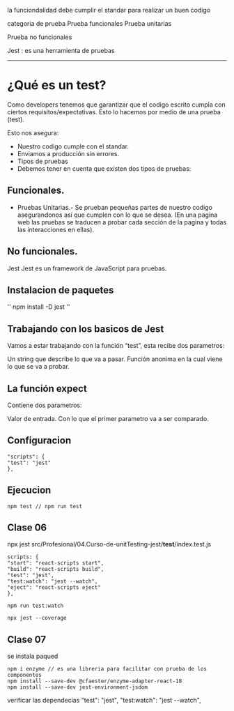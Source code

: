 la funciondalidad debe cumplir el standar para realizar un buen codigo

categoria de prueba
Prueba funcionales
Prueba unitarias

Prueba no funcionales

Jest : es una herramienta de pruebas

---

# ¿Qué es un test?

Como developers tenemos que garantizar que el codigo escrito cumpla con ciertos requisitos/expectativas. Esto lo hacemos por medio de una prueba (test).

Esto nos asegura:

-   Nuestro codigo cumple con el standar.
-   Enviamos a producción sin errores.
-   Tipos de pruebas
-   Debemos tener en cuenta que existen dos tipos de pruebas:

## Funcionales.

-   Pruebas Unitarias.- Se prueban pequeñas partes de nuestro codigo asegurandonos así que cumplen con lo que se desea. (En una pagina web las pruebas se traducen a probar cada sección de la pagina y todas las interacciones en ellas).

## No funcionales.

Jest
Jest es un framework de JavaScript para pruebas.

## Instalacion de paquetes

'' npm install -D jest ''

## Trabajando con los basicos de Jest

Vamos a estar trabajando con la función “test”, esta recibe dos parametros:

Un string que describe lo que va a pasar.
Función anonima en la cual viene lo que se va a probar.

## La función expect

Contiene dos parametros:

Valor de entrada.
Con lo que el primer parametro va a ser comparado.

## Configuracion

    "scripts": {
    "test": "jest"
    },

## Ejecucion

    npm test // npm run test

## Clase 06

npx jest src/Profesional/04.Curso-de-unitTesting-jest/**test**/index.test.js

    scripts: {
    "start": "react-scripts start",
    "build": "react-scripts build",
    "test": "jest",
    "test:watch": "jest --watch",
    "eject": "react-scripts eject"
    },

    npm run test:watch

    npx jest --coverage

## Clase 07

se instala paqued

    npm i enzyme // es una libreria para facilitar con prueba de los componentes
    npm install --save-dev @cfaester/enzyme-adapter-react-18
    npm install --save-dev jest-environment-jsdom

verificar las dependecias
"test": "jest",
"test:watch": "jest --watch",
